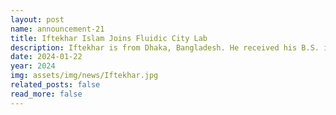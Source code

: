 ```yaml
---
layout: post
name: announcement-21
title: Iftekhar Islam Joins Fluidic City Lab
description: Iftekhar is from Dhaka, Bangladesh. He received his B.S. in Computer Science from <a href="https://en.wikipedia.org/wiki/Rajshahi_University_of_Engineering_%26_Technology"> Rajshahi University of Engineering & Technology </a>. He also worked as a graphic design intern at <a href="https://en.wikipedia.org/wiki/10_Minute_School"> 10 Minute School </a>. In his free time, Iftekhar enjoys watching movies, documentaries and cooking.
date: 2024-01-22
year: 2024
img: assets/img/news/Iftekhar.jpg
related_posts: false
read_more: false
---
```

